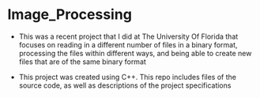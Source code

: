 # Image_Processing

- This was a recent project that I did at The University Of Florida that focuses on reading in a different number of files in a binary format, processing the files
  within different ways, and being able to create new files that are of the same binary format
  
- This project was created using C++. This repo includes files of the source code, as well as descriptions of the project specifications
